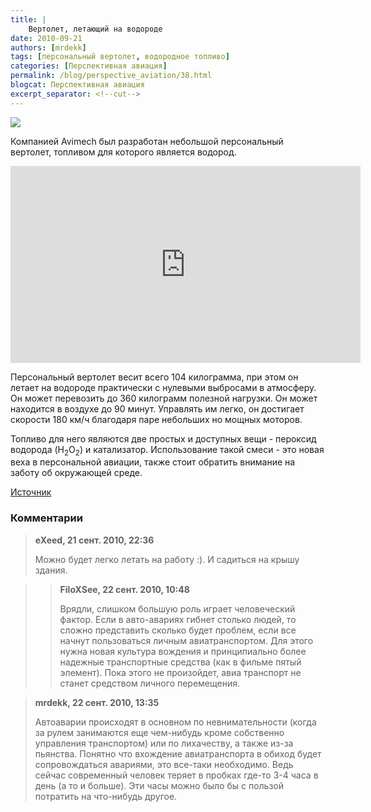 ```yaml
---
title: |
    Вертолет, летающий на водороде
date: 2010-09-21
authors: [mrdekk]
tags: [персональный вертолет, водородное топливо]
categories: [Перспективная авиация]
permalink: /blog/perspective_aviation/38.html
blogcat: Перспективная авиация
excerpt_separator: <!--cut-->
---
```



![](http://itw66.ru/uploads/images/00/00/01/2010/09/21/f814c1.jpg)


Компанией Avimech был разработан небольшой персональный вертолет, топливом для которого является водород.


<!--cut-->

<iframe width="560" height="315" src="http://www.youtube.com/v/oOvsD1zNoDI" title="YouTube video player" frameborder="0" allow="accelerometer; autoplay; clipboard-write; encrypted-media; gyroscope; picture-in-picture; web-share" allowfullscreen></iframe>

Персональный вертолет весит всего 104 килограмма, при этом он летает на водороде практически с нулевыми выбросами в атмосферу. Он может перевозить до 360 килограмм полезной нагрузки. Он может находится в воздухе до 90 минут. Управлять им легко, он достигает скорости 180 км/ч благодаря паре небольших но мощных моторов. 

Топливо для него являются две простых и доступных вещи - пероксид водорода (H<sub>2</sub>O<sub>2</sub>) и катализатор. Использование такой смеси - это новая веха в персональной авиации, также стоит обратить внимание на заботу об окружающей среде. 

[Источник](http://www.alternative-energy-news.info/hydrogen-powered-personal-helicopter/)

### Комментарии

>**eXeed, 21 сент. 2010, 22:36**
>
>Можно будет легко летать на работу :). И садиться на крышу здания.

>>**FiloXSee, 22 сент. 2010, 10:48**
>>
>>Врядли, слишком большую роль играет человеческий фактор. Если в авто-авариях гибнет столько людей, то сложно представить сколько будет проблем, если все начнут пользоваться личным авиатранспортом. Для этого нужна новая культура вождения и принципиально более надежные транспортные средства (как в фильме пятый элемент). Пока этого не произойдет, авиа транспорт не станет средством личного перемещения.

>**mrdekk, 22 сент. 2010, 13:35**
>
>Автоаварии происходят в основном по невнимательности (когда за рулем занимаются еще чем-нибудь кроме собственно управления транспортом) или по лихачеству, а также из-за пьянства. Понятно что вхождение авиатранспорта в обиход будет сопровождаться авариями, это все-таки необходимо. Ведь сейчас современный человек теряет в пробках где-то 3-4 часа в день (а то и больше). Эти часы можно было бы с пользой потратить на что-нибудь другое.
